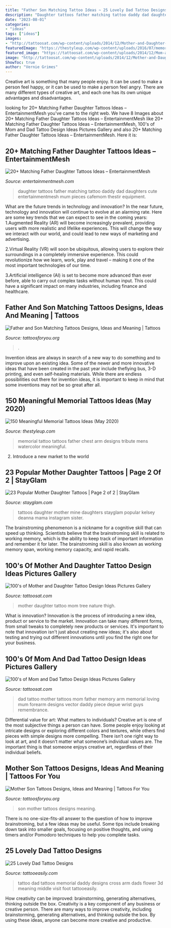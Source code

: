 ```yaml
---
title: "Father Son Matching Tattoo Ideas ~ 25 Lovely Dad Tattoo Designs"
description: "Daughter tattoos father matching tattoo daddy dad daughters cute entertainmentmesh mum pieces cafemom thestir equipment"
date: "2023-08-01"
categories:
- "ideas"
tags: ["ideas"]
images:
- "http://tattoosat.com/wp-content/uploads/2014/12/Mother-and-Daughter-10.jpg"
featuredImage: "https://thestyleup.com/wp-content/uploads/2016/07/memorial-memorial-watercolor-mens-father-tattoo-ideas-on-chest-and-arm.jpg"
featured_image: "https://tattoosat.com/wp-content/uploads/2014/12/Mom-and-Dad-7.jpg"
image: "http://tattoosat.com/wp-content/uploads/2014/12/Mother-and-Daughter-10.jpg"
ShowToc: true
author: "Vernie Grimes"
---
```



Creative art is something that many people enjoy. It can be used to make a person feel happy, or it can be used to make a person feel angry. There are many different types of creative art, and each one has its own unique advantages and disadvantages.

	

		
looking for 20+ Matching Father Daughter Tattoos Ideas – EntertainmentMesh you've came to the right web. We have 8 Images about 20+ Matching Father Daughter Tattoos Ideas – EntertainmentMesh like 20+ Matching Father Daughter Tattoos Ideas – EntertainmentMesh, 100&#039;s of Mom and Dad Tattoo Design Ideas Pictures Gallery and also 20+ Matching Father Daughter Tattoos Ideas – EntertainmentMesh. Here it is:
		
    
## 20+ Matching Father Daughter Tattoos Ideas – EntertainmentMesh

<img loading=lazy src="https://www.entertainmentmesh.com/wp-content/uploads/2020/11/matching-tools-father-daughter-tattoos-on-leg-680x680.jpg" onerror="this.onerror=null;this.src='https://tse2.mm.bing.net/th?id=OIP.wwtex0A0XvwBUaWmjG-pbgHaHa&amp;pid=15.1';" alt="20+ Matching Father Daughter Tattoos Ideas – EntertainmentMesh">

_Source: entertainmentmesh.com_

>daughter tattoos father matching tattoo daddy dad daughters cute entertainmentmesh mum pieces cafemom thestir equipment. 

	

What are the future trends in technology and innovation?
In the near future, technology and innovation will continue to evolve at an alarming rate. Here are some key trends that we can expect to see in the coming years:
1.Augmented Reality (AR) will become increasingly prevalent, providing users with more realistic and lifelike experiences. This will change the way we interact with our world, and could lead to new ways of marketing and advertising.

2.Virtual Reality (VR) will soon be ubiquitous, allowing users to explore their surroundings in a completely immersive experience. This could revolutionize how we learn, work, play and travel – making it one of the most important technologies of our time.

3.Artificial intelligence (AI) is set to become more advanced than ever before, able to carry out complex tasks without human input. This could have a significant impact on many industries, including finance and healthcare.

    
## Father And Son Matching Tattoos Designs, Ideas And Meaning | Tattoos

<img loading=lazy src="https://www.tattoosforyou.org/wp-content/uploads/2017/04/Images-of-Father-and-Son-Matching-Tattoos.jpg" onerror="this.onerror=null;this.src='https://tse2.mm.bing.net/th?id=OIP.CnEgzp2t1d3LnU__SWG6MAHaDt&amp;pid=15.1';" alt="Father and Son Matching Tattoos Designs, Ideas and Meaning | Tattoos">

_Source: tattoosforyou.org_

>. 

	

Invention ideas are always in search of a new way to do something and to improve upon an existing idea. Some of the newer and more innovative ideas that have been created in the past year include theflying bus, 3-D printing, and even self-healing materials. While there are endless possibilities out there for invention ideas, it is important to keep in mind that some inventions may not be so great after all.

    
## 150 Meaningful Memorial Tattoos Ideas (May 2020)

<img loading=lazy src="https://thestyleup.com/wp-content/uploads/2016/07/memorial-memorial-watercolor-mens-father-tattoo-ideas-on-chest-and-arm.jpg" onerror="this.onerror=null;this.src='https://tse1.mm.bing.net/th?id=OIP.8xQhInhDzRoY6EeHIYvfiQHaHa&amp;pid=15.1';" alt="150 Meaningful Memorial Tattoos Ideas (May 2020)">

_Source: thestyleup.com_

>memorial tattoo tattoos father chest arm designs tribute mens watercolor meaningful. 

	

2. Introduce a new market to the world 

    
## 23 Popular Mother Daughter Tattoos | Page 2 Of 2 | StayGlam

<img loading=lazy src="https://stayglam.com/wp-content/uploads/2017/09/deanna_kelsey-resize.jpg" onerror="this.onerror=null;this.src='https://tse4.mm.bing.net/th?id=OIP.JAF2kiTztXhAK5NHOcyVFQHaGD&amp;pid=15.1';" alt="23 Popular Mother Daughter Tattoos | Page 2 of 2 | StayGlam">

_Source: stayglam.com_

>tattoos daughter mother mine daughters stayglam popular kelsey deanna mama instagram sister. 

	

The brainstroming phenomenon is a nickname for a cognitive skill that can speed up thinking. Scientists believe that the brainstroming skill is related to working memory, which is the ability to keep track of important information and remember it for later. The brainstroming skill is also known as working memory span, working memory capacity, and rapid recalls.

    
## 100&#039;s Of Mother And Daughter Tattoo Design Ideas Pictures Gallery

<img loading=lazy src="http://tattoosat.com/wp-content/uploads/2014/12/Mother-and-Daughter-10.jpg" onerror="this.onerror=null;this.src='https://tse4.mm.bing.net/th?id=OIP.TXW5KWOJKdIFB5dvJgwH1QHaJ4&amp;pid=15.1';" alt="100&#039;s of Mother and Daughter Tattoo Design Ideas Pictures Gallery">

_Source: tattoosat.com_

>mother daughter tattoo mom tree nature thigh. 

	

What is innovation?
Innovation is the process of introducing a new idea, product or service to the market. Innovation can take many different forms, from small tweaks to completely new products or services. It's important to note that innovation isn't just about creating new ideas; it's also about testing and trying out different innovations until you find the right one for your business.

    
## 100&#039;s Of Mom And Dad Tattoo Design Ideas Pictures Gallery

<img loading=lazy src="https://tattoosat.com/wp-content/uploads/2014/12/Mom-and-Dad-7.jpg" onerror="this.onerror=null;this.src='https://tse1.mm.bing.net/th?id=OIP.b09-wUKjLbZi3h19I1TlsgHaJ4&amp;pid=15.1';" alt="100&#039;s of Mom and Dad Tattoo Design Ideas Pictures Gallery">

_Source: tattoosat.com_

>dad tattoo mother tattoos mom father memory arm memorial loving mum forearm designs vector daddy piece depue wrist guys remembrance. 

	

Differential value for art: What matters to individuals?
Creative art is one of the most subjective things a person can have. Some people enjoy looking at intricate designs or exploring different colors and textures, while others find pieces with simple designs more compelling. There isn’t one right way to look at art, and it doesn’t matter what someone’s individual values are. The important thing is that someone enjoys creative art, regardless of their individual beliefs.

    
## Mother Son Tattoos Designs, Ideas And Meaning | Tattoos For You

<img loading=lazy src="https://www.tattoosforyou.org/wp-content/uploads/2016/05/Mother-Son-Tattoos-Designs.jpg" onerror="this.onerror=null;this.src='https://tse2.mm.bing.net/th?id=OIP.3BsPJxJ1GxIIw5NluGTAtAHaJ3&amp;pid=15.1';" alt="Mother Son Tattoos Designs, Ideas and Meaning | Tattoos For You">

_Source: tattoosforyou.org_

>son mother tattoos designs meaning. 

	

There is no one-size-fits-all answer to the question of how to improve brainstroming, but a few ideas may be useful. Some tips include breaking down task into smaller goals, focusing on positive thoughts, and using timers and/or Pomodoro techniques to help you complete tasks.

    
## 25 Lovely Dad Tattoo Designs

<img loading=lazy src="http://www.tattooeasily.com/wp-content/uploads/2013/06/daddys-tattoo-23.jpg" onerror="this.onerror=null;this.src='https://tse4.mm.bing.net/th?id=OIP.LXKh061b5g8QKpAZccZP7wHaJ4&amp;pid=15.1';" alt="25 Lovely Dad Tattoo Designs">

_Source: tattooeasily.com_

>tattoo dad tattoos memorial daddy designs cross arm dads flower 3d meaning middle visit foot tattooeasily. 

	

How creativity can be improved: brainstorming, generating alternatives, thinking outside the box.
Creativity is a key component of any business or creative person. There are many ways to improve creativity, including brainstorming, generating alternatives, and thinking outside the box. By using these ideas, anyone can become more creative and productive.

